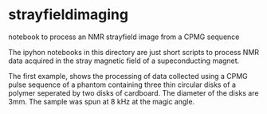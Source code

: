 # strayfieldimaging
notebook to process an NMR strayfield image from a CPMG sequence

The ipyhon notebooks in this directory are just short scripts to process NMR data acquired in the stray magnetic field of a supeconducting magnet.

The first example, shows the processing of data collected using a CPMG pulse sequence of a phantom containing three thin circular disks of a polymer seperated by two disks of cardboard. The diameter of the disks are 3mm. The sample was spun at 8 kHz at the magic angle. 
